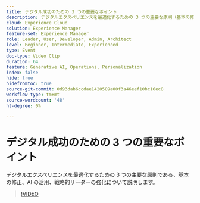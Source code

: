 ```yaml
---
title: デジタル成功のための 3 つの重要なポイント
description: デジタルエクスペリエンスを最適化するための 3 つの主要な原則（基本の修正、AI の活用、戦略的リーダーの権限付与）について説明します。
cloud: Experience Cloud
solution: Experience Manager
feature-set: Experience Manager
role: Leader, User, Developer, Admin, Architect
level: Beginner, Intermediate, Experienced
type: Event
doc-type: Video Clip
duration: 64
feature: Generative AI, Operations, Personalization
index: false
hide: true
hidefromtoc: true
source-git-commit: 0d93dab6ccdae1420589a00f3a46eef10bc16ec8
workflow-type: tm+mt
source-wordcount: '48'
ht-degree: 0%

---
```



# デジタル成功のための 3 つの重要なポイント

デジタルエクスペリエンスを最適化するための 3 つの主要な原則である、基本の修正、AI の活用、戦略的リーダーの強化について説明します。

>[!VIDEO](https://video.tv.adobe.com/v/3459234/?learn=on&enablevpops)
